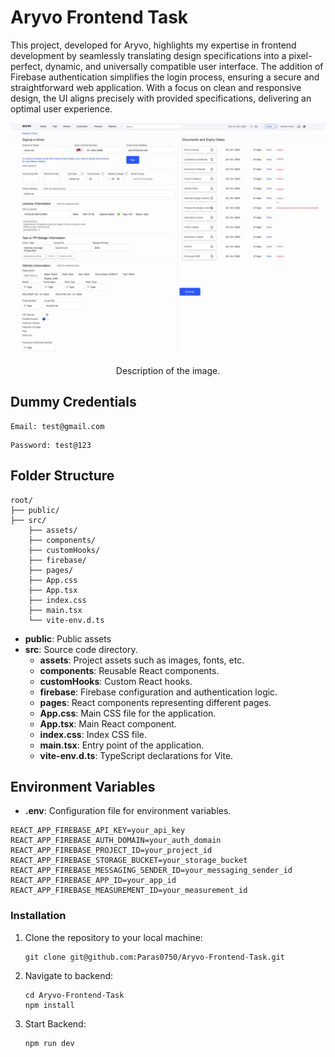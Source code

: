 # Aryvo Frontend Task

This project, developed for Aryvo, highlights my expertise in frontend development by seamlessly translating design specifications into a pixel-perfect, dynamic, and universally compatible user interface. The addition of Firebase authentication simplifies the login process, ensuring a secure and straightforward web application. With a focus on clean and responsive design, the UI aligns precisely with provided specifications, delivering an optimal user experience.

<center>
  <img src="./public/FrontendTask.jpeg">
  <p >Description of the image.</p>
</center>

## Dummy Credentials
 
```
Email: test@gmail.com
```
```
Password: test@123
```

## Folder Structure
```
root/
├── public/
├── src/
    ├── assets/
    ├── components/
    ├── customHooks/
    ├── firebase/
    ├── pages/
    ├── App.css
    ├── App.tsx
    ├── index.css
    ├── main.tsx
    └── vite-env.d.ts
```

- **public**: Public assets 
- **src**: Source code directory.
  - **assets**: Project assets such as images, fonts, etc.
  - **components**: Reusable React components.
  - **customHooks**: Custom React hooks.
  - **firebase**: Firebase configuration and authentication logic.
  - **pages**: React components representing different pages.
  - **App.css**: Main CSS file for the application.
  - **App.tsx**: Main React component.
  - **index.css**: Index CSS file.
  - **main.tsx**: Entry point of the application.
  - **vite-env.d.ts**: TypeScript declarations for Vite.

## Environment Variables

- **.env**: Configuration file for environment variables.
```
REACT_APP_FIREBASE_API_KEY=your_api_key
REACT_APP_FIREBASE_AUTH_DOMAIN=your_auth_domain
REACT_APP_FIREBASE_PROJECT_ID=your_project_id
REACT_APP_FIREBASE_STORAGE_BUCKET=your_storage_bucket
REACT_APP_FIREBASE_MESSAGING_SENDER_ID=your_messaging_sender_id
REACT_APP_FIREBASE_APP_ID=your_app_id
REACT_APP_FIREBASE_MEASUREMENT_ID=your_measurement_id
```

### Installation

1. Clone the repository to your local machine:
   ```shell
   git clone git@github.com:Paras0750/Aryvo-Frontend-Task.git
   ```
2. Navigate to backend:
   ```shell
   cd Aryvo-Frontend-Task
   npm install
   ```
3. Start Backend:
   ```shell
   npm run dev
   ```

